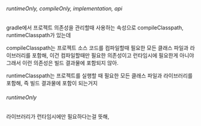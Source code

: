 ###### runtimeOnly, compileOnly, implementation, api

gradle에서 프로젝트 의존성을 관리할때 사용하는 속성으로 compileClasspath, runtimeClasspath가 있는데

compileClasspath는 프로젝트 소스 코드를 컴파일할때 필요한 모든 클래스 파일과 라이브러리를 포함해, 이건 컴파일할때만 필요한 의존성이고 런타임시에 필요한게 아니야 그래서 이런 의존성은 빌드 결과물에 포함되지 않아.

runtimeClasspath는 프로젝트를 실행할 때 필요한 모든 클래스 파일과 라이브러리를 포함해, 즉 빌드 결과물에 포함이 되는거지

###### runtimeOnly
라이브러리가 런타임시에만 필요하다는걸 뜻해, 